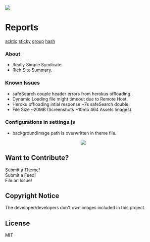 <img src='https://img.shields.io/github/license/acktic/acktic.github.io?style=social'>

# Reports

<a href='https://gtmetrix.com/reports/acktic.github.io/yQt0KBqs/' target='_blank'>acktic</a>
<a href='https://gtmetrix.com/reports/acktic.github.io/G8TwQuC2/' target='_blank'>sticky</a>
<a href='https://gtmetrix.com/reports/acktic.github.io/4Sw9uKJI/' target='_blank'>group</a>
<a href='https://gtmetrix.com/reports/acktic.github.io/A8CjCoWS/' target='_blank'>hash</a>

### About
  - Really Simple Syndicate.
  - Rich Site Summary.

### Known Issues

* safeSearch couple header errors from herokus offloading.
* Dynamic Loading file might timeout due to Remote Host.
* Heroku offloading intial response ~7s safeSearch double.
* File Size ~20MB (Screenshots ~10mb 464 Assets Images).

### Configurations in settings.js

* backgroundImage path is overwritten in theme file.

<p align='center'><img src='screenshots/Preview.gif'></p>

Want to Contribute?
----

Submit a Theme!<br>
Submit a Feed!<br>
File an Issue!<br>

Copyright Notice
----

The developer/developers don't own images included in this project.

License
----

MIT
